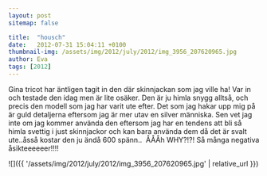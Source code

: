 ```yaml
---
layout: post
sitemap: false

title:  "housch"
date:   2012-07-31 15:04:11 +0100
thumbnail-img: /assets/img/2012/july/2012/img_3956_207620965.jpg
author: Eva
tags: [2012]
---
```


Gina tricot har äntligen tagit in den där skinnjackan som jag ville ha! Var in och testade den idag men är lite osäker. Den är ju himla snygg alltså, och precis den modell som jag har varit ute efter. Det som jag hakar upp mig på är guld detaljerna eftersom jag är mer utav en silver människa. Sen vet jag inte om jag kommer använda den eftersom jag har en tendens att bli så himla svettig i just skinnjackor och kan bara använda dem då det är svalt ute..åsså kostar den ju ändå 600 spänn..  ÅÅÅh WHY?!?! Så många negativa åsikteeeeeer!!!!

![]({{ '/assets/img/2012/july/2012/img_3956_207620965.jpg'  | relative_url }})

